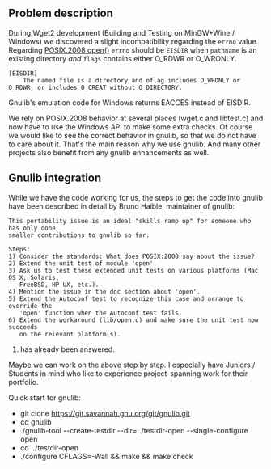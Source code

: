 ## Problem description

During Wget2 development (Building and Testing on MinGW+Wine / Windows) we discovered a slight incompatibility regarding the `errno` value. Regarding [POSIX.2008 open()](http://pubs.opengroup.org/onlinepubs/9699919799/functions/open.html) `errno` should be `EISDIR` when `pathname` is an existing directory *and* `flags` contains either O_RDWR or O_WRONLY.

```
[EISDIR]
    The named file is a directory and oflag includes O_WRONLY or O_RDWR, or includes O_CREAT without O_DIRECTORY.
```

Gnulib's emulation code for Windows returns EACCES instead of EISDIR.

We rely on POSIX.2008 behavior at several places (wget.c and libtest.c) and now have to use the Windows API to make some extra checks. Of course we would like to see the correct behavior in gnulib, so that we do not have to care about it. That's the main reason why we use gnulib. And many other projects also benefit from any gnulib enhancements as well.

## Gnulib integration

While we have the code working for us, the steps to get the code into gnulib have been described in detail by Bruno Haible, maintainer of gnulib:

```
This portability issue is an ideal "skills ramp up" for someone who has only done
smaller contributions to gnulib so far.

Steps:
1) Consider the standards: What does POSIX:2008 say about the issue?
2) Extend the unit test of module 'open'.
3) Ask us to test these extended unit tests on various platforms (Mac OS X, Solaris,
   FreeBSD, HP-UX, etc.).
4) Mention the issue in the doc section about 'open'.
5) Extend the Autoconf test to recognize this case and arrange to override the
   'open' function when the Autoconf test fails.
6) Extend the workaround (lib/open.c) and make sure the unit test now succeeds
   on the relevant platform(s).
```

1) has already been answered.

Maybe we can work on the above step by step. I especially have Juniors / Students in mind who like to experience project-spanning work for their portfolio.

Quick start for gnulib:
- git clone https://git.savannah.gnu.org/git/gnulib.git
- cd gnulib
- ./gnulib-tool --create-testdir --dir=../testdir-open --single-configure open
- cd ../testdir-open
- ./configure CFLAGS=-Wall && make && make check